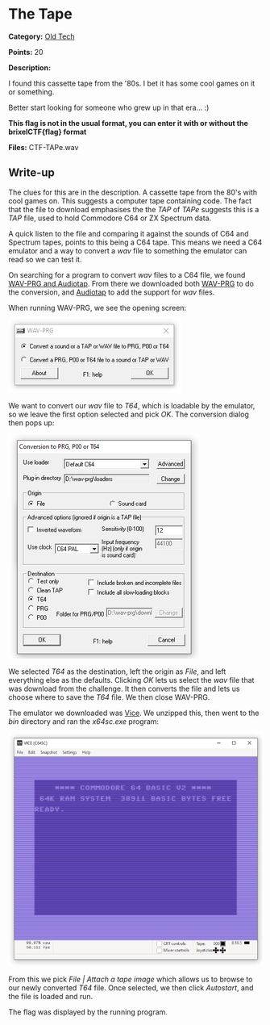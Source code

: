 # The Tape
**Category:** [Old Tech](../README.md)

**Points:** 20

**Description:**

I found this cassette tape from the '80s. I bet it has some cool games on it or something.

Better start looking for someone who grew up in that era... :)

**This flag is not in the usual format, you can enter it with or without the brixelCTF{flag} format**

**Files:** CTF-TAPe.wav

## Write-up
The clues for this are in the description. A cassette tape from the 80's with cool games on. This suggests a computer tape containing code. The fact that the file to download emphasises the the *TAP* of *TAPe* suggests this is a *TAP* file, used to hold Commodore C64 or ZX Spectrum data.

A quick listen to the file and comparing it against the sounds of C64 and Spectrum tapes, points to this being a C64 tape. This means we need a C64 emulator and a way to convert a *wav* file to something the emulator can read so we can test it.

On searching for a program to convert *wav* files to a C64 file, we found [WAV-PRG and Audiotap](http://wav-prg.sourceforge.net/). From there we downloaded both [WAV-PRG](http://wav-prg.sourceforge.net/wavprg.html) to do the conversion, and [Audiotap](http://wav-prg.sourceforge.net/audiotap.html) to add the support for *wav* files.

When running WAV-PRG, we see the opening screen:

![Opening Screen of WAV-PRG](opening_screen_wav-prg.png)

We want to convert our *wav* file to *T64*, which is loadable by the emulator, so we leave the first option selected and pick *OK*. The conversion dialog then pops up:

![Conversion Screen in WAV-PRG](wav-prg_conversion.png)

We selected *T64* as the destination, left the origin as *File*, and left everything else as the defaults. Clicking *OK* lets us select the *wav* file that was download from the challenge. It then converts the file and lets us choose where to save the *T64* file. We then close WAV-PRG.

The emulator we downloaded was [Vice](https://vice-emu.sourceforge.io/). We unzipped this, then went to the *bin* directory and ran the *x64sc.exe* program:

![C64 Empulator](vice_emulator.png)

From this we pick *File | Attach a tape image* which allows us to browse to our newly converted *T64* file. Once selected, we then click *Autostart*, and the file is loaded and run.

The flag was displayed by the running program.
